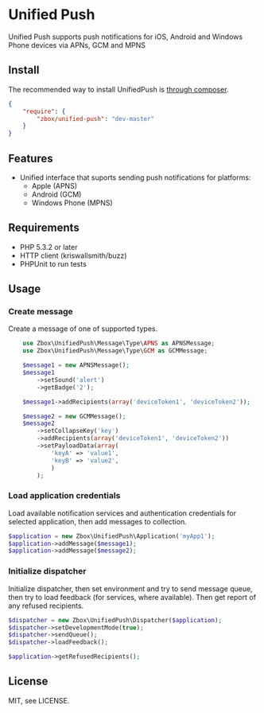 Unified Push
========================
Unified Push supports push notifications for iOS, Android and Windows Phone devices via APNs, GCM and MPNS

## Install

The recommended way to install UnifiedPush is [through composer](http://getcomposer.org).

```JSON
{
    "require": {
	    "zbox/unified-push": "dev-master"
    }
}
```

## Features
 - Unified interface that suports sending push notifications for platforms:
   - Apple (APNS)
   - Android (GCM)
   - Windows Phone (MPNS)

## Requirements
* PHP 5.3.2 or later
* HTTP client (kriswallsmith/buzz)
* PHPUnit to run tests

## Usage

### Create message
Create a message of one of supported types.

```php
	use Zbox\UnifiedPush\Message\Type\APNS as APNSMessage;
	use Zbox\UnifiedPush\Message\Type\GCM as GCMMessage;

	$message1 = new APNSMessage();
	$message1
		->setSound('alert')
		->getBadge('2');

	$message1->addRecipients(array('deviceToken1', 'deviceToken2'));

	$message2 = new GCMMessage();
	$message2
		->setCollapseKey('key')
		->addRecipients(array('deviceToken1', 'deviceToken2'))
		->setPayloadData(array(
			'keyA' => 'value1',
			'keyB' => 'value2',
			)
		);
```

### Load application credentials

Load available notification services and authentication credentials for selected application, then add messages to collection.

```php
$application = new Zbox\UnifiedPush\Application('myApp1');
$application->addMessage($message1);
$application->addMessage($message2);
```

### Initialize dispatcher

Initialize dispatcher, then set environment and try to send message queue, then try to load feedback (for services, where available). Then get report of any refused recipients.

```php
$dispatcher = new Zbox\UnifiedPush\Dispatcher($application);
$dispatcher->setDevelopmentMode(true);
$dispatcher->sendQueue();
$dispatcher->loadFeedback();

$application->getRefusedRecipients();
```

## License

MIT, see LICENSE.
